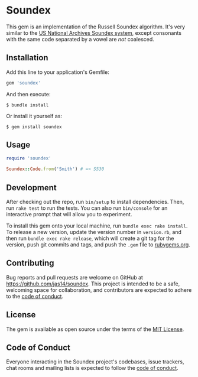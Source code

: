 # Soundex

This gem is an implementation of the Russell Soundex algorithm. It's very similar to the [US National Archives Soundex system](https://www.archives.gov/research/census/soundex), except consonants with the same code separated by a vowel are _not_ coalesced.

## Installation

Add this line to your application's Gemfile:

```ruby
gem 'soundex'
```

And then execute:

    $ bundle install

Or install it yourself as:

    $ gem install soundex

## Usage

```ruby
require 'soundex'

Soundex::Code.from('Smith') # => S530
```

## Development

After checking out the repo, run `bin/setup` to install dependencies. Then, run `rake test` to run the tests. You can also run `bin/console` for an interactive prompt that will allow you to experiment.

To install this gem onto your local machine, run `bundle exec rake install`. To release a new version, update the version number in `version.rb`, and then run `bundle exec rake release`, which will create a git tag for the version, push git commits and tags, and push the `.gem` file to [rubygems.org](https://rubygems.org).

## Contributing

Bug reports and pull requests are welcome on GitHub at https://github.com/jas14/soundex. This project is intended to be a safe, welcoming space for collaboration, and contributors are expected to adhere to the [code of conduct](https://github.com/jas14/soundex/blob/master/CODE_OF_CONDUCT.md).


## License

The gem is available as open source under the terms of the [MIT License](https://opensource.org/licenses/MIT).

## Code of Conduct

Everyone interacting in the Soundex project's codebases, issue trackers, chat rooms and mailing lists is expected to follow the [code of conduct](https://github.com/jas14/soundex/blob/master/CODE_OF_CONDUCT.md).
